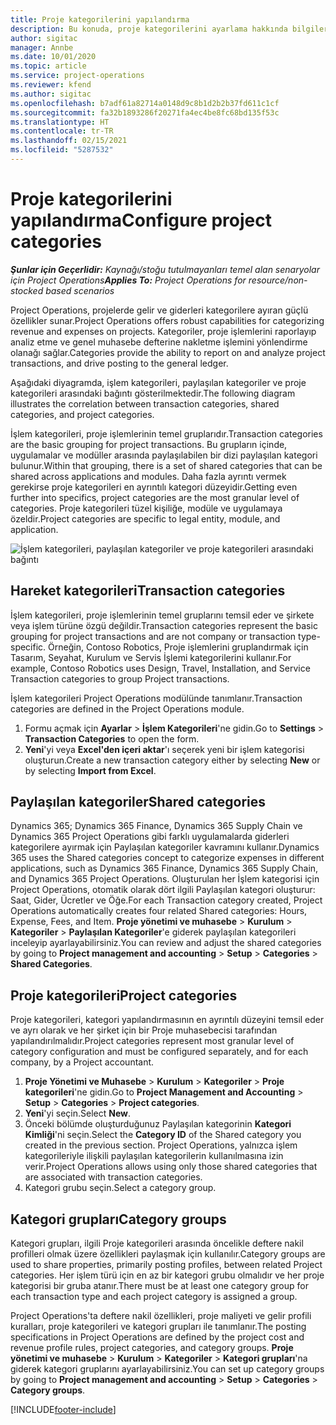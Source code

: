 ```yaml
---
title: Proje kategorilerini yapılandırma
description: Bu konuda, proje kategorilerini ayarlama hakkında bilgiler sağlanmaktadır.
author: sigitac
manager: Annbe
ms.date: 10/01/2020
ms.topic: article
ms.service: project-operations
ms.reviewer: kfend
ms.author: sigitac
ms.openlocfilehash: b7adf61a82714a0148d9c8b1d2b2b37fd611c1cf
ms.sourcegitcommit: fa32b1893286f20271fa4ec4be8fc68bd135f53c
ms.translationtype: HT
ms.contentlocale: tr-TR
ms.lasthandoff: 02/15/2021
ms.locfileid: "5287532"
---
```

# <a name="configure-project-categories"></a><span data-ttu-id="66c32-103">Proje kategorilerini yapılandırma</span><span class="sxs-lookup"><span data-stu-id="66c32-103">Configure project categories</span></span>

<span data-ttu-id="66c32-104">_**Şunlar için Geçerlidir:** Kaynağı/stoğu tutulmayanları temel alan senaryolar için Project Operations_</span><span class="sxs-lookup"><span data-stu-id="66c32-104">_**Applies To:** Project Operations for resource/non-stocked based scenarios_</span></span>

<span data-ttu-id="66c32-105">Project Operations, projelerde gelir ve giderleri kategorilere ayıran güçlü özellikler sunar.</span><span class="sxs-lookup"><span data-stu-id="66c32-105">Project Operations offers robust capabilities for categorizing revenue and expenses on projects.</span></span> <span data-ttu-id="66c32-106">Kategoriler, proje işlemlerini raporlayıp analiz etme ve genel muhasebe defterine nakletme işlemini yönlendirme olanağı sağlar.</span><span class="sxs-lookup"><span data-stu-id="66c32-106">Categories provide the ability to report on and analyze project transactions, and drive posting to the general ledger.</span></span>

<span data-ttu-id="66c32-107">Aşağıdaki diyagramda, işlem kategorileri, paylaşılan kategoriler ve proje kategorileri arasındaki bağıntı gösterilmektedir.</span><span class="sxs-lookup"><span data-stu-id="66c32-107">The following diagram illustrates the correlation between transaction categories, shared categories, and project categories.</span></span> 

<span data-ttu-id="66c32-108">İşlem kategorileri, proje işlemlerinin temel gruplarıdır.</span><span class="sxs-lookup"><span data-stu-id="66c32-108">Transaction categories are the basic grouping for project transactions.</span></span> <span data-ttu-id="66c32-109">Bu grupların içinde, uygulamalar ve modüller arasında paylaşılabilen bir dizi paylaşılan kategori bulunur.</span><span class="sxs-lookup"><span data-stu-id="66c32-109">Within that grouping, there is a set of shared categories that can be shared across applications and modules.</span></span> <span data-ttu-id="66c32-110">Daha fazla ayrıntı vermek gerekirse proje kategorileri en ayrıntılı kategori düzeyidir.</span><span class="sxs-lookup"><span data-stu-id="66c32-110">Getting even further into specifics, project categories are the most granular level of categories.</span></span> <span data-ttu-id="66c32-111">Proje kategorileri tüzel kişiliğe, modüle ve uygulamaya özeldir.</span><span class="sxs-lookup"><span data-stu-id="66c32-111">Project categories are specific to legal entity, module, and application.</span></span>

![İşlem kategorileri, paylaşılan kategoriler ve proje kategorileri arasındaki bağıntı](media/project-categories.png)

## <a name="transaction-categories"></a><span data-ttu-id="66c32-113">Hareket kategorileri</span><span class="sxs-lookup"><span data-stu-id="66c32-113">Transaction categories</span></span>

<span data-ttu-id="66c32-114">İşlem kategorileri, proje işlemlerinin temel gruplarını temsil eder ve şirkete veya işlem türüne özgü değildir.</span><span class="sxs-lookup"><span data-stu-id="66c32-114">Transaction categories represent the basic grouping for project transactions and are not company or transaction type-specific.</span></span> <span data-ttu-id="66c32-115">Örneğin, Contoso Robotics, Proje işlemlerini gruplandırmak için Tasarım, Seyahat, Kurulum ve Servis İşlemi kategorilerini kullanır.</span><span class="sxs-lookup"><span data-stu-id="66c32-115">For example, Contoso Robotics uses Design, Travel, Installation, and Service Transaction categories to group Project transactions.</span></span>

<span data-ttu-id="66c32-116">İşlem kategorileri Project Operations modülünde tanımlanır.</span><span class="sxs-lookup"><span data-stu-id="66c32-116">Transaction categories are defined in the Project Operations module.</span></span> 
1. <span data-ttu-id="66c32-117">Formu açmak için **Ayarlar** \> **İşlem Kategorileri**'ne gidin.</span><span class="sxs-lookup"><span data-stu-id="66c32-117">Go to **Settings** \> **Transaction Categories** to open the form.</span></span> 
2. <span data-ttu-id="66c32-118">**Yeni**'yi veya **Excel'den içeri aktar**'ı seçerek yeni bir işlem kategorisi oluşturun.</span><span class="sxs-lookup"><span data-stu-id="66c32-118">Create a new transaction category either by selecting **New** or by selecting **Import from Excel**.</span></span>

## <a name="shared-categories"></a><span data-ttu-id="66c32-119">Paylaşılan kategoriler</span><span class="sxs-lookup"><span data-stu-id="66c32-119">Shared categories</span></span>

<span data-ttu-id="66c32-120">Dynamics 365; Dynamics 365 Finance, Dynamics 365 Supply Chain ve Dynamics 365 Project Operations gibi farklı uygulamalarda giderleri kategorilere ayırmak için Paylaşılan kategoriler kavramını kullanır.</span><span class="sxs-lookup"><span data-stu-id="66c32-120">Dynamics 365 uses the Shared categories concept to categorize expenses in different applications, such as Dynamics 365 Finance, Dynamics 365 Supply Chain, and Dynamics 365 Project Operations.</span></span> <span data-ttu-id="66c32-121">Oluşturulan her İşlem kategorisi için Project Operations, otomatik olarak dört ilgili Paylaşılan kategori oluşturur: Saat, Gider, Ücretler ve Öğe.</span><span class="sxs-lookup"><span data-stu-id="66c32-121">For each Transaction category created, Project Operations automatically creates four related Shared categories: Hours, Expense, Fees, and Item.</span></span> <span data-ttu-id="66c32-122">**Proje yönetimi ve muhasebe** \> **Kurulum** \> **Kategoriler** \> **Paylaşılan Kategoriler**'e giderek paylaşılan kategorileri inceleyip ayarlayabilirsiniz.</span><span class="sxs-lookup"><span data-stu-id="66c32-122">You can review and adjust the shared categories by going to **Project management and accounting** \> **Setup** \> **Categories** \> **Shared Categories**.</span></span>

## <a name="project-categories"></a><span data-ttu-id="66c32-123">Proje kategorileri</span><span class="sxs-lookup"><span data-stu-id="66c32-123">Project categories</span></span>

<span data-ttu-id="66c32-124">Proje kategorileri, kategori yapılandırmasının en ayrıntılı düzeyini temsil eder ve ayrı olarak ve her şirket için bir Proje muhasebecisi tarafından yapılandırılmalıdır.</span><span class="sxs-lookup"><span data-stu-id="66c32-124">Project categories represent most granular level of category configuration and must be configured separately, and for each company, by a Project accountant.</span></span>

1. <span data-ttu-id="66c32-125">**Proje Yönetimi ve Muhasebe** \> **Kurulum** \> **Kategoriler** \> **Proje kategorileri**'ne gidin.</span><span class="sxs-lookup"><span data-stu-id="66c32-125">Go to **Project Management and Accounting** \> **Setup** \> **Categories** \> **Project categories**.</span></span>
2. <span data-ttu-id="66c32-126">**Yeni**'yi seçin.</span><span class="sxs-lookup"><span data-stu-id="66c32-126">Select **New**.</span></span>
3. <span data-ttu-id="66c32-127">Önceki bölümde oluşturduğunuz Paylaşılan kategorinin **Kategori Kimliği**'ni seçin.</span><span class="sxs-lookup"><span data-stu-id="66c32-127">Select the **Category ID** of the Shared category you created in the previous section.</span></span> <span data-ttu-id="66c32-128">Project Operations, yalnızca işlem kategorileriyle ilişkili paylaşılan kategorilerin kullanılmasına izin verir.</span><span class="sxs-lookup"><span data-stu-id="66c32-128">Project Operations allows using only those shared categories that are associated with transaction categories.</span></span>
4. <span data-ttu-id="66c32-129">Kategori grubu seçin.</span><span class="sxs-lookup"><span data-stu-id="66c32-129">Select a category group.</span></span>

## <a name="category-groups"></a><span data-ttu-id="66c32-130">Kategori grupları</span><span class="sxs-lookup"><span data-stu-id="66c32-130">Category groups</span></span>

<span data-ttu-id="66c32-131">Kategori grupları, ilgili Proje kategorileri arasında öncelikle deftere nakil profilleri olmak üzere özellikleri paylaşmak için kullanılır.</span><span class="sxs-lookup"><span data-stu-id="66c32-131">Category groups are used to share properties, primarily posting profiles, between related Project categories.</span></span> <span data-ttu-id="66c32-132">Her işlem türü için en az bir kategori grubu olmalıdır ve her proje kategorisi bir gruba atanır.</span><span class="sxs-lookup"><span data-stu-id="66c32-132">There must be at least one category group for each transaction type and each project category is assigned a group.</span></span>

<span data-ttu-id="66c32-133">Project Operations'ta deftere nakil özellikleri, proje maliyeti ve gelir profili kuralları, proje kategorileri ve kategori grupları ile tanımlanır.</span><span class="sxs-lookup"><span data-stu-id="66c32-133">The posting specifications in Project Operations are defined by the project cost and revenue profile rules, project categories, and category groups.</span></span> <span data-ttu-id="66c32-134">**Proje yönetimi ve muhasebe** \> **Kurulum** \> **Kategoriler** \> **Kategori grupları**'na giderek kategori gruplarını ayarlayabilirsiniz.</span><span class="sxs-lookup"><span data-stu-id="66c32-134">You can set up category groups by going to **Project management and accounting** \> **Setup** \> **Categories** \> **Category groups**.</span></span>


[!INCLUDE[footer-include](../includes/footer-banner.md)]